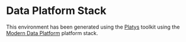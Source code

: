 # Data Platform Stack

This environment has been generated using the [Platys](http://github.com/trivadispf/platys) toolkit using the [Modern Data Platform](http://github.com/trivadispf/platys-modern-data-platform) platform stack. 

